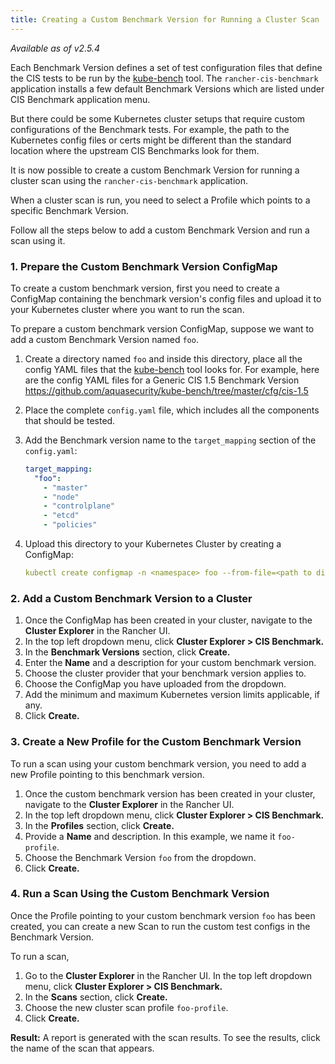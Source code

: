 ```yaml
---
title: Creating a Custom Benchmark Version for Running a Cluster Scan
---
```


<head>
  <link rel="canonical" href="https://ranchermanager.docs.rancher.com/integrations-in-rancher/cis-scans/custom-benchmark"/>
</head>

_Available as of v2.5.4_

Each Benchmark Version defines a set of test configuration files that define the CIS tests to be run by the <a href="https://github.com/aquasecurity/kube-bench" target="_blank">kube-bench</a> tool.
The `rancher-cis-benchmark` application installs a few default Benchmark Versions which are listed under CIS Benchmark application menu.

But there could be some Kubernetes cluster setups that require custom configurations of the Benchmark tests. For example, the path to the Kubernetes config files or certs might be different than the standard location where the upstream CIS Benchmarks look for them.

It is now possible to create a custom Benchmark Version for running a cluster scan using the `rancher-cis-benchmark` application.

When a cluster scan is run, you need to select a Profile which points to a specific Benchmark Version.

Follow all the steps below to add a custom Benchmark Version and run a scan using it.

### 1. Prepare the Custom Benchmark Version ConfigMap

To create a custom benchmark version, first you need to create a ConfigMap containing the benchmark version's config files and upload it to your Kubernetes cluster where you want to run the scan.

To prepare a custom benchmark version ConfigMap, suppose we want to add a custom Benchmark Version named `foo`.

1. Create a directory named `foo` and inside this directory, place all the config YAML files that the <a href="https://github.com/aquasecurity/kube-bench" target="_blank">kube-bench</a> tool looks for. For example, here are the config YAML files for a Generic CIS 1.5 Benchmark Version https://github.com/aquasecurity/kube-bench/tree/master/cfg/cis-1.5
1. Place the complete `config.yaml` file, which includes all the components that should be tested.
1. Add the Benchmark version name to the `target_mapping` section of the `config.yaml`:

    ```yaml
    target_mapping:
      "foo":
        - "master"
        - "node"
        - "controlplane"
        - "etcd"
        - "policies"
    ```
1. Upload this directory to your Kubernetes Cluster by creating a ConfigMap:

    ```yaml
    kubectl create configmap -n <namespace> foo --from-file=<path to directory foo>
    ```

### 2. Add a Custom Benchmark Version to a Cluster

1. Once the ConfigMap has been created in your cluster, navigate to the **Cluster Explorer** in the Rancher UI.
1. In the top left dropdown menu, click **Cluster Explorer > CIS Benchmark.**
1. In the **Benchmark Versions** section, click **Create.**
1. Enter the **Name** and a description for your custom benchmark version.
1. Choose the cluster provider that your benchmark version applies to.
1. Choose the ConfigMap you have uploaded from the dropdown.
1. Add the minimum and maximum Kubernetes version limits applicable, if any.
1. Click **Create.**

### 3. Create a New Profile for the Custom Benchmark Version

To run a scan using your custom benchmark version, you need to add a new Profile pointing to this benchmark version.

1. Once the custom benchmark version has been created in your cluster, navigate to the **Cluster Explorer** in the Rancher UI.
1. In the top left dropdown menu, click **Cluster Explorer > CIS Benchmark.**
1. In the **Profiles** section, click **Create.**
1. Provide a **Name** and description. In this example, we name it `foo-profile`.
1. Choose the Benchmark Version `foo` from the dropdown.
1. Click **Create.**

### 4. Run a Scan Using the Custom Benchmark Version

Once the Profile pointing to your custom benchmark version `foo` has been created, you can create a new Scan to run the custom test configs in the Benchmark Version.

To run a scan,

1. Go to the **Cluster Explorer** in the Rancher UI. In the top left dropdown menu, click **Cluster Explorer > CIS Benchmark.**
1. In the **Scans** section, click **Create.**
1. Choose the new cluster scan profile `foo-profile`.
1. Click **Create.**

**Result:** A report is generated with the scan results. To see the results, click the name of the scan that appears.